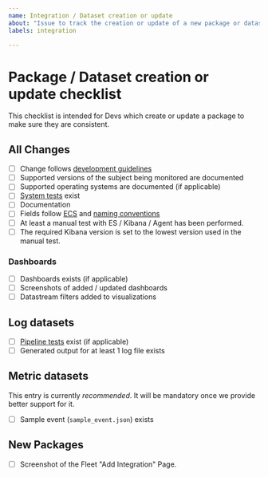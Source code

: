 ```yaml
---
name: Integration / Dataset creation or update
about: "Issue to track the creation or update of a new package or dataset."
labels: integration

---
```


# Package / Dataset creation or update checklist

This checklist is intended for Devs which create or update a package to make sure they are consistent.

<!--

If the change targets a specific ES / Kibana / Agent version, uncomment this line and specify version.

* [ ] Required Kibana version set to target version: 

-->

## All Changes

* [ ] Change follows [development guidelines](https://github.com/elastic/integrations/tree/master/doc/development/guidelines)
* [ ] Supported versions of the subject being monitored are documented
* [ ] Supported operating systems are documented (if applicable)
* [ ] [System tests](https://github.com/elastic/elastic-package/blob/master/docs/howto/system_testing.md) exist
* [ ] Documentation
* [ ] Fields follow [ECS](https://github.com/elastic/ecs) and [naming conventions](https://www.elastic.co/guide/en/beats/devguide/master/event-conventions.html)
* [ ] At least a manual test with ES / Kibana / Agent has been performed.
* [ ] The required Kibana version is set to the lowest version used in the manual test.

### Dashboards

* [ ] Dashboards exists (if applicable)
* [ ] Screenshots of added / updated dashboards
* [ ] Datastream filters added to visualizations

## Log datasets

* [ ] [Pipeline tests](https://github.com/elastic/elastic-package/blob/master/docs/howto/pipeline_testing.md) exist (if applicable)
* [ ] Generated output for at least 1 log file exists

## Metric datasets

This entry is currently _recommended_. It will be mandatory once we provide better support for it.

* [ ] Sample event (`sample_event.json`) exists

## New Packages

* [ ] Screenshot of the Fleet "Add Integration" Page.

